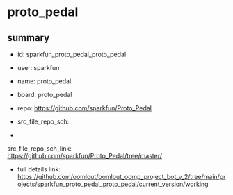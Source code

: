 # proto_pedal
 
## summary 
* id: sparkfun_proto_pedal_proto_pedal
* user: sparkfun
* name: proto_pedal
* board: proto_pedal
* repo: https://github.com/sparkfun/Proto_Pedal



* src_file_repo_sch: 
*
 src_file_repo_sch_link: https://github.com/sparkfun/Proto_Pedal/tree/master/
* full details link: https://github.com/oomlout/oomlout_oomp_project_bot_v_2/tree/main/projects/sparkfun_proto_pedal_proto_pedal/current_version/working  






